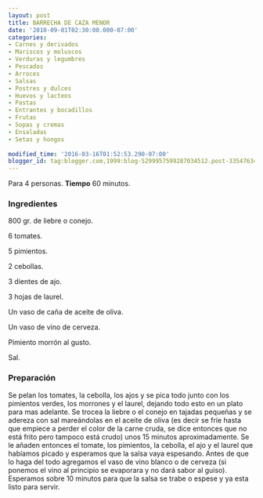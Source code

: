 ```yaml
---
layout: post
title: BARRECHA DE CAZA MENOR
date: '2010-09-01T02:30:00.000-07:00'
categories:
- Carnes y derivados
- Mariscos y moluscos
- Verduras y legumbres
- Pescados
- Arroces
- Salsas
- Postres y dulces
- Huevos y lacteos
- Pastas
- Entrantes y bocadillos
- Frutas
- Sopas y cremas
- Ensaladas
- Setas y hongos
 
modified_time: '2016-03-16T01:52:53.290-07:00'
blogger_id: tag:blogger.com,1999:blog-5299957599287034512.post-3354763455264467482
---
```


Para 4 personas.
<b>Tiempo</b> 60 minutos.

<h3>Ingredientes</h3>

800 gr. de liebre o conejo.

6 tomates.

5 pimientos.

2 cebollas.

3 dientes de ajo.

3 hojas de laurel.

Un vaso de caña de aceite de oliva.

Un vaso de vino de cerveza.

Pimiento morrón al gusto.

Sal.

<h3>Preparación</h3>

Se pelan los tomates, la cebolla, los ajos y se pica todo junto con los pimientos verdes, los morrones y el laurel, dejando todo esto en un plato para mas adelante. Se trocea la liebre o el conejo en tajadas pequeñas y se adereza con sal mareándolas en el aceite de oliva (es decir se fríe hasta que empiece a perder el color de la carne cruda, se dice entonces que no está frito pero tampoco está crudo) unos 15 minutos aproximadamente. Se le añaden entonces el tomate, los pimientos, la cebolla, el ajo y el laurel que habíamos picado y esperamos que la salsa vaya espesando. Antes de que lo haga del todo agregamos el vaso de vino blanco o de cerveza (si ponemos el vino al principio se evaporara y no dará sabor al guiso). Esperamos sobre 10 minutos para que la salsa se trabe o espese y ya esta listo para servir.

